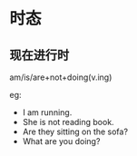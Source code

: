 # 时态

## 现在进行时

am/is/are+not+doing(v.ing)

eg:

- I am running.
- She is not reading book.
- Are they sitting on the sofa?
- What are you doing?
